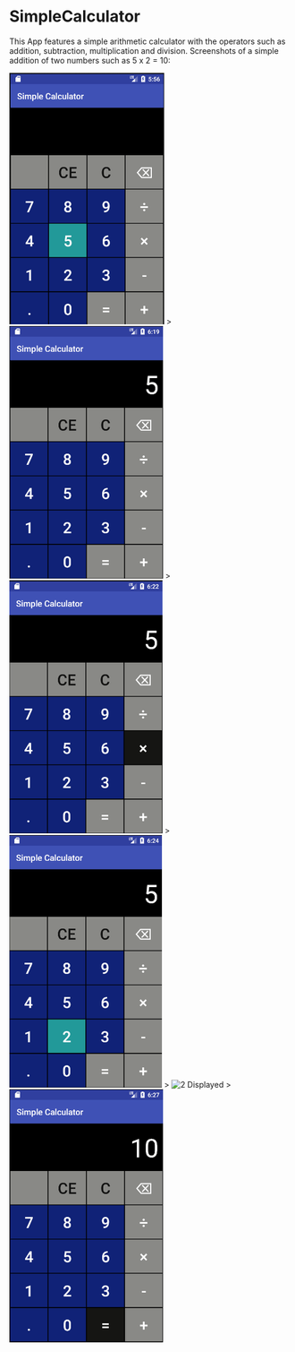 # SimpleCalculator
This App features a simple arithmetic calculator with the operators such as addition, subtraction, multiplication and division.
Screenshots of a simple addition of two numbers such as 5 x 2 = 10:

![5 Pressed](/images/Calculator.png) > ![5 Dsiplayed](/images/Calculator_5.png) > ![x Pressed](/images/Computer_times.png) > ![2 Pressed](/images/Calculator_2_pressed.png) > ![2 Displayed](/images/Calculator_2.png) > ![Equals 10](/images/Calculator_equals10.png)
